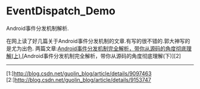 # EventDispatch_Demo

Android事件分发机制解析.

在网上读了好几篇关于Android事件分发机制的文章.有写的很不错的.郭大神写的是尤为出色.
两篇文章:[Android事件分发机制完全解析，带你从源码的角度彻底理解(上)](http://blog.csdn.net/guolin_blog/article/details/9097463),[Android事件分发机制完全解析，带你从源码的角度彻底理解(下)][2]


















---------
[1:]http://blog.csdn.net/guolin_blog/article/details/9097463
[2:]http://blog.csdn.net/guolin_blog/article/details/9153747